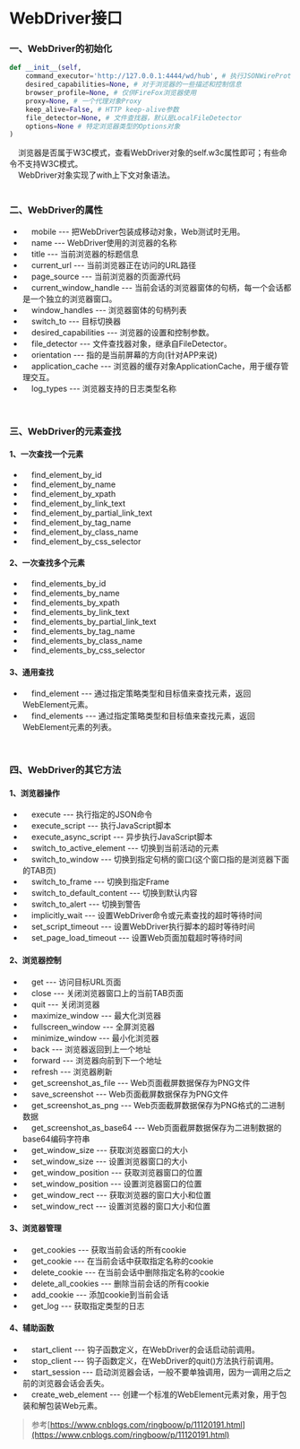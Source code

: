 # WebDriver接口


### 一、WebDriver的初始化
```python
def __init__(self,
	command_executor='http://127.0.0.1:4444/wd/hub', # 执行JSONWireProtocol指令的命令执行器，比如ChromeRemoteConnection
 	desired_capabilities=None, # 对于浏览器的一些描述和控制信息
 	browser_profile=None, # 仅供FireFox浏览器使用
 	proxy=None, # 一个代理对象Proxy
 	keep_alive=False, # HTTP keep-alive参数
 	file_detector=None, # 文件查找器，默认是LocalFileDetector
 	options=None # 特定浏览器类型的Options对象
) 
```


    浏览器是否属于W3C模式，查看WebDriver对象的self.w3c属性即可；有些命令不支持W3C模式。  
    WebDriver对象实现了with上下文对象语法。  
 

### 二、WebDriver的属性

-     mobile --- 把WebDriver包装成移动对象，Web测试时无用。
-     name --- WebDriver使用的浏览器的名称
-     title --- 当前浏览器的标题信息
-     current_url --- 当前浏览器正在访问的URL路径
-     page_source --- 当前浏览器的页面源代码
-     current_window_handle --- 当前会话的浏览器窗体的句柄，每一个会话都是一个独立的浏览器窗口。
-     window_handles --- 浏览器窗体的句柄列表
-     switch_to --- 目标切换器
-     desired_capabilities --- 浏览器的设置和控制参数。
-     file_detector --- 文件查找器对象，继承自FileDetector。
-     orientation --- 指的是当前屏幕的方向(针对APP来说)
-     application_cache --- 浏览器的缓存对象ApplicationCache，用于缓存管理交互。
-     log_types --- 浏览器支持的日志类型名称

 

### 三、WebDriver的元素查找

#### 1、一次查找一个元素

-     find_element_by_id
-     find_element_by_name
-     find_element_by_xpath
-     find_element_by_link_text
-     find_element_by_partial_link_text
-     find_element_by_tag_name
-     find_element_by_class_name
-     find_element_by_css_selector

#### 2、一次查找多个元素

-     find_elements_by_id
-     find_elements_by_name
-     find_elements_by_xpath
-     find_elements_by_link_text
-     find_elements_by_partial_link_text
-     find_elements_by_tag_name
-     find_elements_by_class_name
-     find_elements_by_css_selector

#### 3、通用查找

-     find_element --- 通过指定策略类型和目标值来查找元素，返回WebElement元素。
-     find_elements --- 通过指定策略类型和目标值来查找元素，返回WebElement元素的列表。

 

### 四、WebDriver的其它方法

#### 1、浏览器操作

-     execute --- 执行指定的JSON命令
-     execute_script --- 执行JavaScript脚本
-     execute_async_script --- 异步执行JavaScript脚本
-     switch_to_active_element --- 切换到当前活动的元素
-     switch_to_window --- 切换到指定句柄的窗口(这个窗口指的是浏览器下面的TAB页)
-     switch_to_frame --- 切换到指定Frame
-     switch_to_default_content --- 切换到默认内容
-     switch_to_alert --- 切换到警告
-     implicitly_wait --- 设置WebDriver命令或元素查找的超时等待时间
-     set_script_timeout --- 设置WebDriver执行脚本的超时等待时间
-     set_page_load_timeout --- 设置Web页面加载超时等待时间

#### 2、浏览器控制

-     get --- 访问目标URL页面
-     close --- 关闭浏览器窗口上的当前TAB页面
-     quit --- 关闭浏览器
-     maximize_window --- 最大化浏览器
-     fullscreen_window --- 全屏浏览器
-     minimize_window --- 最小化浏览器
-     back --- 浏览器返回到上一个地址
-     forward --- 浏览器向前到下一个地址
-     refresh --- 浏览器刷新
-     get_screenshot_as_file --- Web页面截屏数据保存为PNG文件
-     save_screenshot --- Web页面截屏数据保存为PNG文件
-     get_screenshot_as_png --- Web页面截屏数据保存为PNG格式的二进制数据
-     get_screenshot_as_base64 --- Web页面截屏数据保存为二进制数据的base64编码字符串
-     get_window_size --- 获取浏览器窗口的大小
-     set_window_size --- 设置浏览器窗口的大小
-     get_window_position --- 获取浏览器窗口的位置
-     set_window_position --- 设置浏览器窗口的位置
-     get_window_rect --- 获取浏览器的窗口大小和位置
-     set_window_rect --- 设置浏览器的窗口大小和位置

#### 3、浏览器管理

-     get_cookies --- 获取当前会话的所有cookie
-     get_cookie --- 在当前会话中获取指定名称的cookie
-     delete_cookie --- 在当前会话中删除指定名称的cookie
-     delete_all_cookies --- 删除当前会话的所有cookie
-     add_cookie --- 添加cookie到当前会话
-     get_log --- 获取指定类型的日志

#### 4、辅助函数

-     start_client --- 钩子函数定义，在WebDriver的会话启动前调用。
-     stop_client --- 钩子函数定义，在WebDriver的quit()方法执行前调用。
-     start_session --- 启动浏览器会话，一般不要单独调用，因为一调用之后之前的浏览器会话会丢失。
-     create_web_element --- 创建一个标准的WebElement元素对象，用于包装和解包装Web元素。

> 参考[https://www.cnblogs.com/ringboow/p/11120191.html](https://www.cnblogs.com/ringboow/p/11120191.html)

